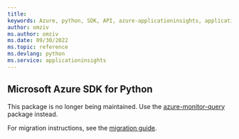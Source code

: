 ```yaml
---
title: 
keywords: Azure, python, SDK, API, azure-applicationinsights, applicationinsights
author: omziv
ms.author: omziv
ms.date: 09/30/2022
ms.topic: reference
ms.devlang: python
ms.service: applicationinsights
---
```

## Microsoft Azure SDK for Python

This package is no longer being maintained. Use the [azure-monitor-query](https://pypi.org/project/azure-monitor-query/) package instead.

For migration instructions, see the [migration guide](https://aka.ms/azsdk/python/migrate/ai-to-monitor-query).
